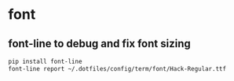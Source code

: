 # font

## font-line to debug and fix font sizing
```bash
pip install font-line
font-line report ~/.dotfiles/config/term/font/Hack-Regular.ttf
```

